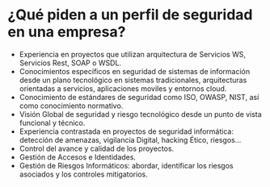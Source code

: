 # ¿Qué piden a un perfil de seguridad en una empresa?
- Experiencia en proyectos que utilizan arquitectura de Servicios WS, Servicios Rest, SOAP o WSDL.
- Conocimientos específicos en seguridad de sistemas de información desde un plano tecnológico en sistemas tradicionales, arquitecturas orientadas a servicios, aplicaciones moviles y entornos cloud.
- Conocimiento de estándares de seguridad como ISO, OWASP, NIST, así como conocimiento normativo.
- Visión Global de seguridad y riesgo tecnológico desde un punto de vista funcional y técnico.
- Experiencia contrastada en proyectos de seguridad informática: detección de amenazas, vigilancia Digital, hacking Ético, riesgos...
- Control del avance y calidad de los proyectos.
- Gestión de Accesos e Identidades.
- Gestión de Riesgos Informáticos: abordar, identificar los riesgos asociados y los controles mitigatorios.

